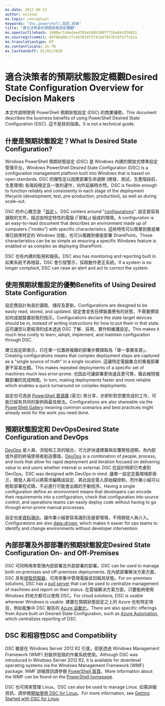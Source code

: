 ```yaml
---
ms.date: 2017-06-12
author: eslesar
ms.topic: conceptual
keywords: "dsc,powershell,設定,安裝"
title: "適合決策者的預期狀態設定概觀"
ms.openlocfilehash: 1800acfa9edae4f65e34db380ff719ad4c034921
ms.sourcegitcommit: 60f06a06c2fce63024f3f4cbd7657b1dfe7fcb1a
ms.translationtype: HT
ms.contentlocale: zh-TW
ms.lasthandoff: 01/03/2018
---
```

# <a name="desired-state-configuration-overview-for-decision-makers"></a><span data-ttu-id="d6cb1-103">適合決策者的預期狀態設定概觀</span><span class="sxs-lookup"><span data-stu-id="d6cb1-103">Desired State Configuration Overview for Decision Makers</span></span>

<span data-ttu-id="d6cb1-104">本文件說明使用 PowerShell 預期狀態設定 (DSC) 的商業優勢。</span><span class="sxs-lookup"><span data-stu-id="d6cb1-104">This document describes the business benefits of using PowerShell Desired State Configuration (DSC).</span></span> <span data-ttu-id="d6cb1-105">這不是技術指南。</span><span class="sxs-lookup"><span data-stu-id="d6cb1-105">It is not a technical guide.</span></span>

## <a name="what-is-desired-state-configuration"></a><span data-ttu-id="d6cb1-106">什麼是預期狀態設定？</span><span class="sxs-lookup"><span data-stu-id="d6cb1-106">What Is Desired State Configuration?</span></span>

<span data-ttu-id="d6cb1-107">Windows PowerShell 預期狀態設定 (DSC) 是 Windows 內建的開放式標準設定管理平台。</span><span class="sxs-lookup"><span data-stu-id="d6cb1-107">Windows PowerShell Desired State Configuration (DSC) is a configuration management platform built into Windows that is based on open standards.</span></span> <span data-ttu-id="d6cb1-108">DSC 的彈性足以因應部署生命週期 (開發、測試、生產階段前，生產環境) 各階段穩定且一致的運作，向外延展時亦然。</span><span class="sxs-lookup"><span data-stu-id="d6cb1-108">DSC is flexible enough to function reliably and consistently in each stage of the deployment lifecycle (development, test, pre-production, production), as well as during scale-out.</span></span> 

<span data-ttu-id="d6cb1-109">DSC 的中心概念是「[設定](https://msdn.microsoft.com/en-us/powershell/dsc/configurations)」。</span><span class="sxs-lookup"><span data-stu-id="d6cb1-109">DSC centers around "[configurations](https://msdn.microsoft.com/en-us/powershell/dsc/configurations)".</span></span>
<span data-ttu-id="d6cb1-110">設定是容易讀取的文件，描述由特定特性的電腦 (「節點」) 組成的環境。</span><span class="sxs-lookup"><span data-stu-id="d6cb1-110">A configuration is an easy-to-read document that describes an environment made up of computers ("nodes") with specific characteristics.</span></span> <span data-ttu-id="d6cb1-111">這些特性可以簡單到像是確保已啟用特定的 Windows 功能，也可以複雜到像是部署 SharePoint。</span><span class="sxs-lookup"><span data-stu-id="d6cb1-111">These characteristics can be as simple as ensuring a specific Windows feature is enabled or as complex as deploying SharePoint.</span></span> 

<span data-ttu-id="d6cb1-112">DSC 也有內建的監視和報告。</span><span class="sxs-lookup"><span data-stu-id="d6cb1-112">DSC also has monitoring and reporting built in.</span></span> <span data-ttu-id="d6cb1-113">如果系統不再相容，DSC 會引發警示，採取動作更正系統。</span><span class="sxs-lookup"><span data-stu-id="d6cb1-113">If a system is no longer compliant, DSC can raise an alert and act to correct the system.</span></span> 

## <a name="benefits-of-using-desired-state-configuration"></a><span data-ttu-id="d6cb1-114">使用預期狀態設定的優勢</span><span class="sxs-lookup"><span data-stu-id="d6cb1-114">Benefits of Using Desired State Configuration</span></span>

<span data-ttu-id="d6cb1-115">設定應設計為易於讀取、儲存及更新。</span><span class="sxs-lookup"><span data-stu-id="d6cb1-115">Configurations are designed to be easily read, stored, and updated.</span></span> <span data-ttu-id="d6cb1-116">設定會宣告目標裝置應有的狀態，不需要撰寫如何成就裝置狀態的指示。</span><span class="sxs-lookup"><span data-stu-id="d6cb1-116">Configurations declare the state target devices should be in, instead of writing instructions for how to put them in that state.</span></span> <span data-ttu-id="d6cb1-117">這可讓您以更經濟的成本透過 DSC 了解、採用、實作和維護設定。</span><span class="sxs-lookup"><span data-stu-id="d6cb1-117">This makes it much less costly to learn, adopt, implement, and maintain configuration through DSC.</span></span> 

<span data-ttu-id="d6cb1-118">建立設定即表示，已在單一位置將複雜的部署步驟擷取為「單一事實來源」。</span><span class="sxs-lookup"><span data-stu-id="d6cb1-118">Creating configurations means that complex deployment steps are captured as a "single source of truth" in a single location.</span></span> <span data-ttu-id="d6cb1-119">這讓特定電腦集合的重複部署更不容易出錯。</span><span class="sxs-lookup"><span data-stu-id="d6cb1-119">This makes repeated deployments of a specific set of machines much less error-prone.</span></span> <span data-ttu-id="d6cb1-120">也因此可讓部署更快速且更可靠，藉此縮短複雜部署的完成時間。</span><span class="sxs-lookup"><span data-stu-id="d6cb1-120">In turn, making deployments faster and more reliable which enables a quick turnaround on complex deployments.</span></span>

<span data-ttu-id="d6cb1-121">設定也可透過 [PowerShell 資源庫](https://powershellgallery.com) \(英文\) 來分享，亦即針對您要完成的工作，可能已經有共同的案例與最佳做法。</span><span class="sxs-lookup"><span data-stu-id="d6cb1-121">Configurations are also shareable via the [PowerShell Gallery](https://powershellgallery.com) meaning common scenarios and best practices might already exist for the work you need done.</span></span>


## <a name="desired-state-configuration-and-devops"></a><span data-ttu-id="d6cb1-122">預期狀態設定和 DevOps</span><span class="sxs-lookup"><span data-stu-id="d6cb1-122">Desired State Configuration and DevOps</span></span>

<span data-ttu-id="d6cb1-123">[DevOps](http://blogs.technet.com/b/ashleymcglone/archive/2015/11/20/devops-for-n00bs-ie-windows-people.aspx) 是人員、流程和工具的組合，可允許快速建置與反覆開發週期，為內部或外部的終端使用者創造價值。</span><span class="sxs-lookup"><span data-stu-id="d6cb1-123">[DevOps](http://blogs.technet.com/b/ashleymcglone/archive/2015/11/20/devops-for-n00bs-ie-windows-people.aspx) is a combination of people, process, and tools that allow for rapid deployment and iteration focused on delivering value to end users whether internal or external.</span></span> <span data-ttu-id="d6cb1-124">DSC 在設計時即已考慮到 DevOps。</span><span class="sxs-lookup"><span data-stu-id="d6cb1-124">DSC was designed with DevOps in mind.</span></span> <span data-ttu-id="d6cb1-125">讓單一設定定義環境即表示，開發人員可以將需求編碼成設定、將此設定簽入原始檔控制，而作業小組可以輕鬆部署程式碼，不必進行可能會出錯的手動程序。</span><span class="sxs-lookup"><span data-stu-id="d6cb1-125">Having a single configuration define an environment means that developers can encode their requirements into a configuration, check that configuration into source control, and operations teams can easily deploy code without having to go through error-prone manual processes.</span></span> 

<span data-ttu-id="d6cb1-126">設定也是[資料導向](https://msdn.microsoft.com/en-us/powershell/dsc/configdata)，讓作業小組更容易識別及變更環境，不用開發人員介入。</span><span class="sxs-lookup"><span data-stu-id="d6cb1-126">Configurations are also [data-driven](https://msdn.microsoft.com/en-us/powershell/dsc/configdata), which makes it easier for ops teams to identify and change environments without developer intervention.</span></span> 

## <a name="desired-state-configuration-on--and-off-premises"></a><span data-ttu-id="d6cb1-127">內部部署及外部部署的預期狀態設定</span><span class="sxs-lookup"><span data-stu-id="d6cb1-127">Desired State Configuration On- and Off-Premises</span></span>

<span data-ttu-id="d6cb1-128">DSC 可同時用來管理內部部署及外部部署的部署。</span><span class="sxs-lookup"><span data-stu-id="d6cb1-128">DSC can be used to manage both on-premises and off-premises deployments.</span></span> <span data-ttu-id="d6cb1-129">在內部部署解決方案方面，DSC 具有[提取伺服器](https://msdn.microsoft.com/en-us/powershell/dsc/pullserver)，可用來集中管理電腦並回報其狀態。</span><span class="sxs-lookup"><span data-stu-id="d6cb1-129">For on-premises solutions, DSC has a [pull server](https://msdn.microsoft.com/en-us/powershell/dsc/pullserver) that can be used to centralize management of machines and report on their status.</span></span> <span data-ttu-id="d6cb1-130">在雲端解決方案方面，只要能夠使用 Windows 的地方都可以使用 DSC。</span><span class="sxs-lookup"><span data-stu-id="d6cb1-130">For cloud solutions, DSC is usable wherever Windows is usable.</span></span> <span data-ttu-id="d6cb1-131">建置在預期狀態設定之上的 Azure 也有特定項目，例如能集中 DSC 報告的 [Azure 自動化](https://azure.microsoft.com/en-us/documentation/services/automation/)。</span><span class="sxs-lookup"><span data-stu-id="d6cb1-131">There are also specific offerings from Azure built on Desired State Configuration, such as [Azure Automation](https://azure.microsoft.com/en-us/documentation/services/automation/), which centralizes reporting of DSC.</span></span> 

## <a name="dsc-and-compatibility"></a><span data-ttu-id="d6cb1-132">DSC 和相容性</span><span class="sxs-lookup"><span data-stu-id="d6cb1-132">DSC and Compatibility</span></span>

<span data-ttu-id="d6cb1-133">DSC 雖是在 Windows Server 2012 R2 引進，卻是透過 Windows Management Framework (WMF) 封裝供低階的作業系統使用。</span><span class="sxs-lookup"><span data-stu-id="d6cb1-133">Although DSC was introduced in Windows Server 2012 R2, it is available for downlevel operating systems via the Windows Management Framework (WMF) package.</span></span> <span data-ttu-id="d6cb1-134">WMF 詳細資訊請參閱 [PowerShell 首頁](https://msdn.microsoft.com/en-us/powershell/)。</span><span class="sxs-lookup"><span data-stu-id="d6cb1-134">More information about the WMF can be found on the [PowerShell homepage](https://msdn.microsoft.com/en-us/powershell/).</span></span> 

<span data-ttu-id="d6cb1-135">DSC 也可用來管理 Linux。</span><span class="sxs-lookup"><span data-stu-id="d6cb1-135">DSC can also be used to manage Linux.</span></span> <span data-ttu-id="d6cb1-136">如需詳細資訊，請參閱[開始使用 DSC for Linux](https://msdn.microsoft.com/en-us/powershell/dsc/lnxgettingstarted)。</span><span class="sxs-lookup"><span data-stu-id="d6cb1-136">For more information, see [Getting Started with DSC for Linux](https://msdn.microsoft.com/en-us/powershell/dsc/lnxgettingstarted).</span></span>


